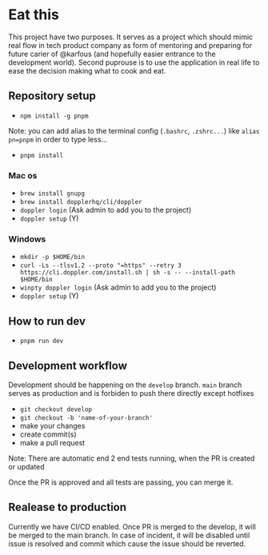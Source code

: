 # Eat this

This project have two purposes. It serves as a project which should mimic real flow in tech product company as form of mentoring and preparing for future carier of @karfous (and hopefully easier entrance to the development world). Second puprouse is to use the application in real life to ease the decision making what to cook and eat.

## Repository setup

- `npm install -g pnpm`

Note: you can add alias to the terminal config (`.bashrc`, `.zshrc...`) like `alias pn=pnpm` in order to type less...

- `pnpm install`

### Mac os

- `brew install gnupg`
- `brew install dopplerhq/cli/doppler`
- `doppler login` (Ask admin to add you to the project)
- `doppler setup` (Y)

### Windows

- `mkdir -p $HOME/bin`
- `curl -Ls --tlsv1.2 --proto "=https" --retry 3 https://cli.doppler.com/install.sh | sh -s -- --install-path $HOME/bin`
- `winpty doppler login` (Ask admin to add you to the project)
- `doppler setup` (Y)

## How to run dev

- `pnpm run dev`

## Development workflow

Development should be happening on the `develop` branch. `main` branch serves as production and is forbiden to push there directly except hotfixes

- `git checkout develop`
- `git checkout -b 'name-of-your-branch'`
- make your changes
- create commit(s)
- make a pull request

Note: There are automatic end 2 end tests running, when the PR is created or updated

Once the PR is approved and all tests are passing, you can merge it.

## Realease to production

Currently we have CI/CD enabled. Once PR is merged to the develop, it will be merged to the main branch. In case of incident, it will be disabled until issue is resolved and commit which cause the issue should be reverted.
